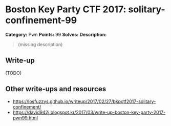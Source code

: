 # Boston Key Party CTF 2017: solitary-confinement-99

**Category:** Pwn
**Points:** 99
**Solves:**
**Description:**

> (missing description)

## Write-up

(TODO)

## Other write-ups and resources

* <https://losfuzzys.github.io/writeup/2017/02/27/bkpctf2017-solitary-confinement/>
* <https://david942j.blogspot.kr/2017/03/write-up-boston-key-party-2017-pwn99.html>

